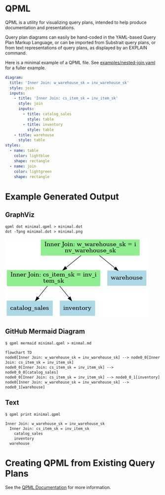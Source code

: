 # QPML

QPML is a utility for visualizing query plans, intended to help produce documentation and presentations.

Query plan diagrams can easily be hand-coded in the YAML-based Query Plan Markup Language, or can be imported 
from Substrait query plans, or from text representations of query plans, as displayed by an EXPLAIN command. 

Here is a minimal example of a QPML file. See [examples/nested-join.yaml](examples/nested-join.yaml) for a fuller example.

```yaml
diagram:
  title: 'Inner Join: w_warehouse_sk = inv_warehouse_sk'
  style: join
  inputs:
    - title: 'Inner Join: cs_item_sk = inv_item_sk'
      style: join
      inputs:
        - title: catalog_sales
          style: table
        - title: inventory
          style: table
    - title: warehouse
      style: table
styles:
  - name: table
    color: lightblue
    shape: rectangle
  - name: join
    color: lightgreen
    shape: rectangle
```

# Example Generated Output 

## GraphViz

```shell
qpml dot minimal.qpml > minimal.dot
dot -Tpng minimal.dot > minimal.png
```

![Example Diagram](examples/minimal.png)

## GitHub Mermaid Diagram

```shell
$ qpml mermaid minimal.qpml > minmal.md
```

```mermaid
flowchart TD
node0[Inner Join: w_warehouse_sk = inv_warehouse_sk] --> node0_0[Inner Join: cs_item_sk = inv_item_sk]
node0_0[Inner Join: cs_item_sk = inv_item_sk] --> node0_0_0[catalog_sales]
node0_0[Inner Join: cs_item_sk = inv_item_sk] --> node0_0_1[inventory]
node0[Inner Join: w_warehouse_sk = inv_warehouse_sk] --> node0_1[warehouse]
```

## Text

```shell
$ qpml print minimal.qpml
```

```text
Inner Join: w_warehouse_sk = inv_warehouse_sk
  Inner Join: cs_item_sk = inv_item_sk
    catalog_sales
    inventory
  warehouse
```

# Creating QPML from Existing Query Plans

See the [QPML Documentation](./docs/README.md) for more information.
